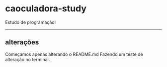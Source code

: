 # caoculadora-study
Estudo de programação!

--------

## alterações
Começamos apenas alterando o README.md
Fazendo um teste de alteração no terminal.
